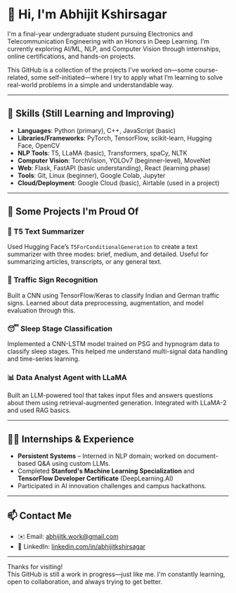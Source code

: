 # 👋 Hi, I'm Abhijit Kshirsagar

I'm a final-year undergraduate student pursuing Electronics and Telecommunication Engineering with an Honors in Deep Learning. I’m currently exploring AI/ML, NLP, and Computer Vision through internships, online certifications, and hands-on projects.

This GitHub is a collection of the projects I've worked on—some course-related, some self-initiated—where I try to apply what I’m learning to solve real-world problems in a simple and understandable way.

---

## 🔧 Skills (Still Learning and Improving)

- **Languages**: Python (primary), C++, JavaScript (basic)
- **Libraries/Frameworks**: PyTorch, TensorFlow, scikit-learn, Hugging Face, OpenCV
- **NLP Tools**: T5, LLaMA (basic), Transformers, spaCy, NLTK
- **Computer Vision**: TorchVision, YOLOv7 (beginner-level), MoveNet
- **Web**: Flask, FastAPI (basic understanding), React (learning phase)
- **Tools**: Git, Linux (beginner), Google Colab, Jupyter
- **Cloud/Deployment**: Google Cloud (basic), Airtable (used in a project)

---

## 📌 Some Projects I'm Proud Of

### 🧠 T5 Text Summarizer
Used Hugging Face’s `T5ForConditionalGeneration` to create a text summarizer with three modes: brief, medium, and detailed. Useful for summarizing articles, transcripts, or any general text.

### 🚦 Traffic Sign Recognition
Built a CNN using TensorFlow/Keras to classify Indian and German traffic signs. Learned about data preprocessing, augmentation, and model evaluation through this.

### 😴 Sleep Stage Classification
Implemented a CNN-LSTM model trained on PSG and hypnogram data to classify sleep stages. This helped me understand multi-signal data handling and time-series learning.

### 📊 Data Analyst Agent with LLaMA
Built an LLM-powered tool that takes input files and answers questions about them using retrieval-augmented generation. Integrated with LLaMA-2 and used RAG basics.

---

## 👨‍💻 Internships & Experience

- **Persistent Systems** – Interned in NLP domain; worked on document-based Q&A using custom LLMs.
- Completed **Stanford's Machine Learning Specialization** and **TensorFlow Developer Certificate** (DeepLearning.AI)
- Participated in AI innovation challenges and campus hackathons.

---

## 📫 Contact Me

- ✉️ Email: abhijitk.work@gmail.com
- 🔗 LinkedIn: [linkedin.com/in/abhijitkshirsagar](https://linkedin.com/in/abhijit-kshirsagar-093482259/)

---

Thanks for visiting!  
This GitHub is still a work in progress—just like me. I'm constantly learning, open to collaboration, and always trying to get better.

